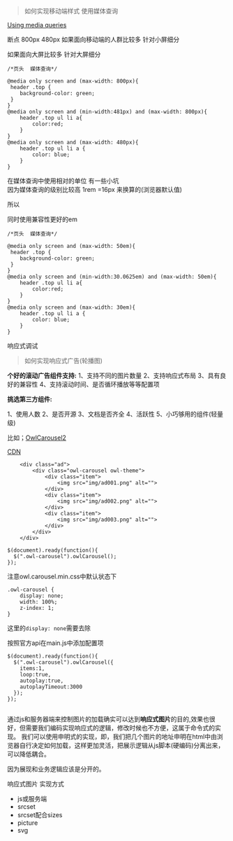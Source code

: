 >如何实现移动端样式
使用媒体查询 

[Using media queries](https://developer.mozilla.org/en-US/docs/Web/CSS/Media_Queries/Using_media_queries)

断点   800px  480px 
如果面向移动端的人群比较多   针对小屏细分

如果面向大屏比较多  针对大屏细分

```
/*页头  媒体查询*/

@media only screen and (max-width: 800px){
 header .top {
    background-color: green;
 }
}
@media only screen and (min-width:481px) and (max-width: 800px){
    header .top ul li a{
        color:red;
    }
}
@media only screen and (max-width: 480px){
    header .top ul li a {
        color: blue;
    }
}
```

在媒体查询中使用相对的单位 有一些小坑  
因为媒体查询的级别比较高  1rem =16px 来换算的(浏览器默认值)

所以  

同时使用兼容性更好的em

```
/*页头  媒体查询*/

@media only screen and (max-width: 50em){
 header .top {
    background-color: green;
 }
}
@media only screen and (min-width:30.0625em) and (max-width: 50em){
    header .top ul li a{
        color:red;
    }
}
@media only screen and (max-width: 30em){
    header .top ul li a {
        color: blue;
    }
}

```

响应式调试

> 如何实现响应式广告(轮播图)


**个好的滚动广告组件支持:**
1、支持不同的图片数量
2、支持响应式布局
3、具有良好的兼容性
4、支持滚动时间、是否循环播放等等配置项

**挑选第三方组件:**

1、使用人数
2、是否开源
3、文档是否齐全
4、活跃性
5、小巧够用的组件(轻量级)

比如；[OwlCarousel2](https://github.com/OwlCarousel2/OwlCarousel2)

[CDN](http://www.bootcdn.cn/OwlCarousel2/)

````
    <div class="ad">
        <div class="owl-carousel owl-theme">
            <div class="item">
                <img src="img/ad001.png" alt="">
            </div>
            <div class="item">
                <img src="img/ad002.png" alt="">
            </div>
            <div class="item">
                <img src="img/ad003.png" alt="">
            </div>
        </div>
    </div>

````


```
$(document).ready(function(){
  $(".owl-carousel").owlCarousel();
});

```
注意owl.carousel.min.css中默认状态下
```
.owl-carousel {
    display: none;
    width: 100%;
    z-index: 1;
}

```
这里的`display: none`需要去除

按照官方api在main.js中添加配置项

```
$(document).ready(function(){
  $(".owl-carousel").owlCarousel({
    items:1,
    loop:true,
    autoplay:true,
    autoplayTimeout:3000
  });
});


```

通过js和服务器端来控制图片的加载确实可以达到**响应式图片**的目的,效果也很好，但需要我们编码实现响应式的逻辑，修改时候也不方便，这属于命令式的实现。
我们可以使用申明式的实现，即，我们把几个图片的地址申明在html中由浏览器自行决定如何加载，这样更加灵活，把展示逻辑从js脚本(硬编码)分离出来，可以降低耦合。

因为展现和业务逻辑应该是分开的。


响应式图片  实现方式

-  js或服务端
-  srcset
-  srcset配合sizes
-  picture
-  svg
